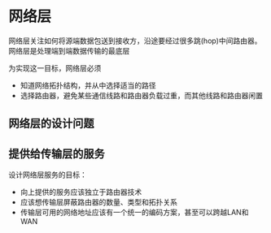 # 网络层

网络层关注如何将源端数据包送到接收方，沿途要经过很多跳(hop)中间路由器。网络层是处理端到端数据传输的最底层

为实现这一目标，网络层必须

- 知道网络拓扑结构，并从中选择适当的路径
- 选择路由器，避免某些通信线路和路由器负载过重，而其他线路和路由器闲置

## 网络层的设计问题

## 提供给传输层的服务

设计网络层服务的目标：

- 向上提供的服务应该独立于路由器技术
- 应该想传输层屏蔽路由器的数量、类型和拓扑关系
- 传输层可用的网络地址应该有一个统一的编码方案，甚至可以跨越LAN和WAN
